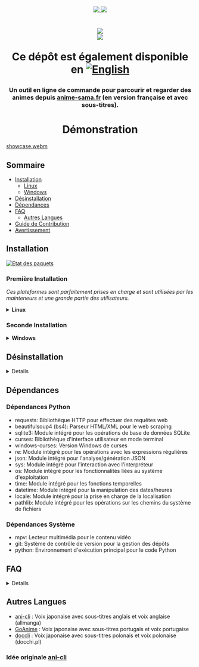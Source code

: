 <p align=center>
<br>
<a href="#Linux"><img src="https://img.shields.io/badge/os-linux-90ee90">
<a href="#Windows"><img src="https://img.shields.io/badge/os-windows-90ee90">
<br>
<h1 align="center">
<a href="https://discord.gg/MwHAXPpJ8C"><img src="https://invidget.switchblade.xyz/MwHAXPpJ8C?language=en"></a>
<br>
<a href="https://github.com/DictateurMiro"><img src="https://img.shields.io/badge/owner-DictateurMiro-ff6344"></a>
</p>

<p align="center">
Ce dépôt est également disponible en <a href="README.md"><img src="https://img.shields.io/badge/🇺🇸-Anglais-blue" alt="English"></a>
</p>

<h3 align="center">
Un outil en ligne de commande pour parcourir et regarder des animes depuis <a href="https://anime-sama.fr">anime-sama.fr</a> (en version française et avec sous-titres).
</h3>

<h1 align="center">
	Démonstration
</h1>

[showcase.webm](https://user-images.githubusercontent.com/44473782/224679247-0856e652-f187-4865-bbcf-5a8e5cf830da.webm)

## Sommaire

- [Installation](#installation)
  - [Linux](#première-installation)
  - [Windows](#seconde-installation)
- [Désinstallation](#désinstallation)
- [Dépendances](#dépendances)
- [FAQ](#faq)
  - [Autres Langues](#autres-langues)
- [Guide de Contribution](./contribution.md)
- [Avertissement](./disclaimer.md)

## Installation

[![État des paquets](https://repology.org/badge/vertical-allrepos/animesama-cli.svg?minversion=1.0.5)](https://repology.org/project/animesama-cli/versions)

### Première Installation

*Ces plateformes sont parfaitement prises en charge et sont utilisées par les mainteneurs et une grande partie des utilisateurs.*

<details><summary><b>Linux</b></summary>



*Assurez-vous d'avoir installé toutes les dépendances nécessaires. Pour les distributions basées sur Debian, vous aurez besoin de curl, python3 et mpv. Le script d'installation s'occupera du reste du processus de configuration.*

<details><summary>Debian</summary>

```sh
sudo apt-get install curl -y
curl -fsSL https://raw.githubusercontent.com/DictateurMiro/animesama-cli/master/install.sh -o /tmp/animesama-install.sh && chmod +x /tmp/animesama-install.sh && sh /tmp/animesama-install.sh
```
</details>

<details><summary>Arch</summary>

```sh
yay -S animesama-cli
```
</details></details>

### Seconde Installation

<details><summary><b>Windows</b></summary>

Ouvrez PowerShell (pas besoin de permissions administrateur) et collez la commande ci-dessous
```powershell
irm "https://raw.githubusercontent.com/DictateurMiro/animesama-cli/refs/heads/master/setup_animesama_cli.bat" -OutFile install.bat; .\install.bat
```

</details>

## Désinstallation

<details>

* AUR:
```sh
yay -R animesama-cli
```

* Linux:
```sh
sudo rm /usr/local/bin/animesama-cli
rm -rf ~/animesama-cli
rm -rf ~/.local/share/animesama-venv
```

* Windows:
```sh
@echo off
set "INSTALL_DIR=%USERPROFILE%\AnimeSamaCLI"

if exist "%USERPROFILE%\mpv.bat" del /q "%USERPROFILE%\mpv.bat"
if exist "%USERPROFILE%\animesama-cli.bat" del /q "%USERPROFILE%\animesama-cli.bat"
if exist "%WINDIR%\mpv.bat" del /q "%WINDIR%\mpv.bat" 2>nul
if exist "%WINDIR%\animesama-cli.bat" del /q "%WINDIR%\animesama-cli.bat" 2>nul

rd /s /q "%INSTALL_DIR%" 2>nul

for /f "tokens=2*" %%A in ('reg query "HKCU\Environment" /v PATH 2^>nul') do set "OLD_PATH=%%B"
setlocal enabledelayedexpansion
set "NEW_PATH=!OLD_PATH!"
set "NEW_PATH=!NEW_PATH:;%INSTALL_DIR%\mpv=!"
set "NEW_PATH=!NEW_PATH:;%INSTALL_DIR%=!"
set "NEW_PATH=!NEW_PATH:%INSTALL_DIR%\mpv;=!"
set "NEW_PATH=!NEW_PATH:%INSTALL_DIR%;=!"
set "NEW_PATH=!NEW_PATH:%INSTALL_DIR%\mpv=!"
set "NEW_PATH=!NEW_PATH:%INSTALL_DIR%=!"
setx PATH "!NEW_PATH!"
endlocal
```

</details>

## Dépendances

### Dépendances Python
- requests: Bibliothèque HTTP pour effectuer des requêtes web
- beautifulsoup4 (bs4): Parseur HTML/XML pour le web scraping
- sqlite3: Module intégré pour les opérations de base de données SQLite
- curses: Bibliothèque d'interface utilisateur en mode terminal
- windows-curses: Version Windows de curses
- re: Module intégré pour les opérations avec les expressions régulières
- json: Module intégré pour l'analyse/génération JSON
- sys: Module intégré pour l'interaction avec l'interpréteur
- os: Module intégré pour les fonctionnalités liées au système d'exploitation
- time: Module intégré pour les fonctions temporelles
- datetime: Module intégré pour la manipulation des dates/heures
- locale: Module intégré pour la prise en charge de la localisation
- pathlib: Module intégré pour les opérations sur les chemins du système de fichiers

### Dépendances Système
- mpv: Lecteur multimédia pour le contenu vidéo
- git: Système de contrôle de version pour la gestion des dépôts
- python: Environnement d'exécution principal pour le code Python

## FAQ
<details>
	
* Puis-je changer la langue des sous-titres ou les désactiver ? - Non, les sous-titres sont intégrés dans la vidéo.
* Puis-je regarder en voix française ? - Oui, utilisez `--vf`.
* Puis-je changer la langue du doublage ? - Non.
* Puis-je changer la source des médias ? - Non (sauf si vous pouvez extraire cette source vous-même).
* Puis-je utiliser VLC ? - Non, uniquement mpv.

**Note :** Toutes les fonctionnalités sont documentées dans `animesama-cli --help`.

</details>

## Autres Langues

* [ani-cli](https://github.com/pystardust/ani-cli) : Voix japonaise avec sous-titres anglais et voix anglaise (allmanga)
* [GoAnime](https://github.com/alvarorichard/GoAnime) : Voix japonaise avec sous-titres portugais et voix portugaise
* [doccli](https://github.com/TowarzyszFatCat/doccli) : Voix japonaise avec sous-titres polonais et voix polonaise (docchi.pl)


### Idée originale [ani-cli](https://github.com/pystardust/ani-cli)